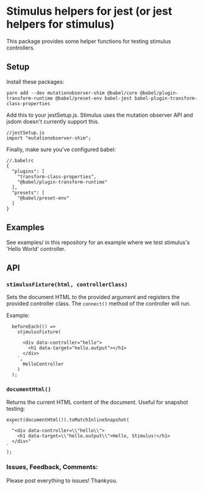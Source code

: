 # Stimulus helpers for jest (or jest helpers for stimulus)

This package provides some helper functions for testing stimulus controllers.

## Setup

Install these packages:

```
yarn add --dev mutationobserver-shim @babel/core @babel/plugin-transform-runtime @babel/preset-env babel-jest babel-plugin-transform-class-properties
```

Add this to your jestSetup.js. Stimulus uses the mutation observer API and jsdom doesn't currently support this.

```
//jestSetup.js
import "mutationobserver-shim";
```

Finally, make sure you've configured babel:

```
//.babelrc
{
  "plugins": [
    "transform-class-properties",
    "@babel/plugin-transform-runtime"
  ],
  "presets": [
    "@babel/preset-env"
  ]
}
```

## Examples

See examples/ in this repository for an example where we test stimulus's 'Hello World' controller.

## API

### `stimulusFixture(html, controllerClass)`

Sets the document HTML to the provided argument and registers the provided controller class. The `connect()` method of the controller will run.

Example:
```
  beforeEach(() =>
    stimulusFixture(
      `
      <div data-controller="hello">
        <h1 data-target="hello.output"></h1>
      </div>
    `,
      HelloController
    )
  );
```

### `documentHtml()`

Returns the current HTML content of the document. Useful for snapshot testing:

```
expect(documentHtml()).toMatchInlineSnapshot(
  `
  "<div data-controller=\\"hello\\">
    <h1 data-target=\\"hello.output\\">Hello, Stimulus!</h1>
  </div>"
`
);
```

### Issues, Feedback, Comments:

Please post everything to issues! Thankyou.
